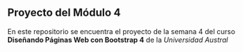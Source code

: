 ## Proyecto del Módulo 4
En este repositorio se encuentra el proyecto de la semana 4 del curso **Diseñando Páginas Web con Bootstrap 4** de la *Universidad Austral*